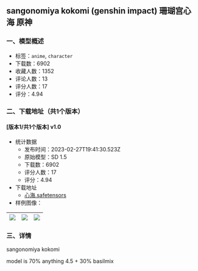 ## sangonomiya kokomi \(genshin impact\) 珊瑚宫心海 原神
### 一、模型概述

- 标签：`anime`, `character`
- 下载数：6902
- 收藏人数：1352
- 评论人数：13
- 评分人数：17
- 评分：4.94

### 二、下载地址（共1个版本）

#### [版本1/共1个版本] v1.0

- 统计数据
  - 发布时间：2023-02-27T19:41:30.523Z
  - 原始模型：SD 1.5
  - 下载数：6902
  - 评分人数：17
  - 评分：4.94
- 下载地址
  - [心海.safetensors](https://civitai.com/api/download/models/11708)
- 样例图像：

| <img src="https://image.civitai.com/xG1nkqKTMzGDvpLrqFT7WA/4b12cfd5-388e-4677-faab-754143dfa900/width=450/111889.jpeg" /> | <img src="https://image.civitai.com/xG1nkqKTMzGDvpLrqFT7WA/901f6774-9ed3-4678-5a24-a7b763661600/width=450/167491.jpeg" /> | <img src="https://image.civitai.com/xG1nkqKTMzGDvpLrqFT7WA/2abfa3f9-2f53-427e-8521-6a3a1505fa00/width=450/111890.jpeg" /> |
| ---- | ---- | ---- |


### 三、详情
<p>sangonomiya kokomi</p><p>model is 70% anything 4.5 + 30% basilmix</p>